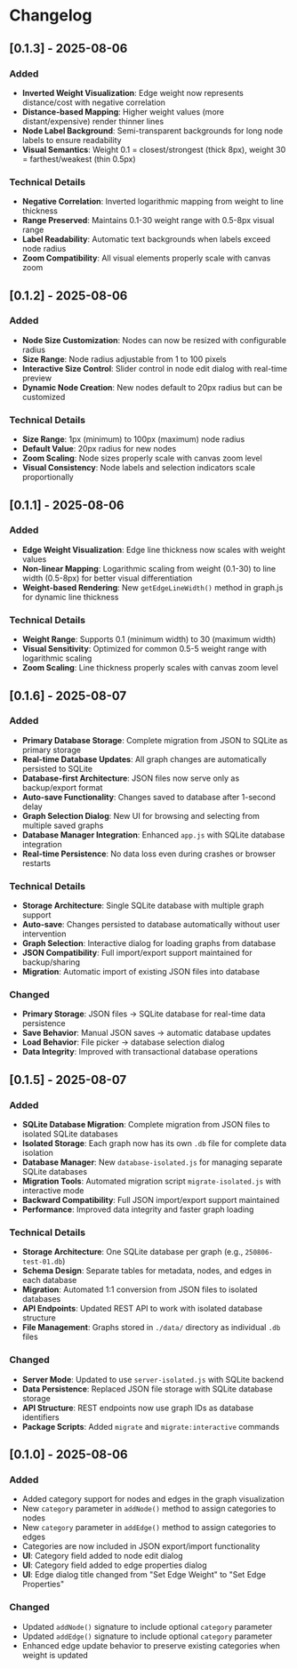 # Changelog

## [0.1.3] - 2025-08-06

### Added
- **Inverted Weight Visualization**: Edge weight now represents distance/cost with negative correlation
- **Distance-based Mapping**: Higher weight values (more distant/expensive) render thinner lines
- **Node Label Background**: Semi-transparent backgrounds for long node labels to ensure readability
- **Visual Semantics**: Weight 0.1 = closest/strongest (thick 8px), weight 30 = farthest/weakest (thin 0.5px)

### Technical Details
- **Negative Correlation**: Inverted logarithmic mapping from weight to line thickness
- **Range Preserved**: Maintains 0.1-30 weight range with 0.5-8px visual range
- **Label Readability**: Automatic text backgrounds when labels exceed node radius
- **Zoom Compatibility**: All visual elements properly scale with canvas zoom

## [0.1.2] - 2025-08-06

### Added
- **Node Size Customization**: Nodes can now be resized with configurable radius
- **Size Range**: Node radius adjustable from 1 to 100 pixels
- **Interactive Size Control**: Slider control in node edit dialog with real-time preview
- **Dynamic Node Creation**: New nodes default to 20px radius but can be customized

### Technical Details
- **Size Range**: 1px (minimum) to 100px (maximum) node radius
- **Default Value**: 20px radius for new nodes
- **Zoom Scaling**: Node sizes properly scale with canvas zoom level
- **Visual Consistency**: Node labels and selection indicators scale proportionally

## [0.1.1] - 2025-08-06

### Added
- **Edge Weight Visualization**: Edge line thickness now scales with weight values
- **Non-linear Mapping**: Logarithmic scaling from weight (0.1-30) to line width (0.5-8px) for better visual differentiation
- **Weight-based Rendering**: New `getEdgeLineWidth()` method in graph.js for dynamic line thickness

### Technical Details
- **Weight Range**: Supports 0.1 (minimum width) to 30 (maximum width)
- **Visual Sensitivity**: Optimized for common 0.5-5 weight range with logarithmic scaling
- **Zoom Scaling**: Line thickness properly scales with canvas zoom level

## [0.1.6] - 2025-08-07

### Added
- **Primary Database Storage**: Complete migration from JSON to SQLite as primary storage
- **Real-time Database Updates**: All graph changes are automatically persisted to SQLite
- **Database-first Architecture**: JSON files now serve only as backup/export format
- **Auto-save Functionality**: Changes saved to database after 1-second delay
- **Graph Selection Dialog**: New UI for browsing and selecting from multiple saved graphs
- **Database Manager Integration**: Enhanced `app.js` with SQLite database integration
- **Real-time Persistence**: No data loss even during crashes or browser restarts

### Technical Details
- **Storage Architecture**: Single SQLite database with multiple graph support
- **Auto-save**: Changes persisted to database automatically without user intervention
- **Graph Selection**: Interactive dialog for loading graphs from database
- **JSON Compatibility**: Full import/export support maintained for backup/sharing
- **Migration**: Automatic import of existing JSON files into database

### Changed
- **Primary Storage**: JSON files → SQLite database for real-time data persistence
- **Save Behavior**: Manual JSON saves → automatic database updates
- **Load Behavior**: File picker → database selection dialog
- **Data Integrity**: Improved with transactional database operations

## [0.1.5] - 2025-08-07

### Added
- **SQLite Database Migration**: Complete migration from JSON files to isolated SQLite databases
- **Isolated Storage**: Each graph now has its own `.db` file for complete data isolation
- **Database Manager**: New `database-isolated.js` for managing separate SQLite databases
- **Migration Tools**: Automated migration script `migrate-isolated.js` with interactive mode
- **Backward Compatibility**: Full JSON import/export support maintained
- **Performance**: Improved data integrity and faster graph loading

### Technical Details
- **Storage Architecture**: One SQLite database per graph (e.g., `250806-test-01.db`)
- **Schema Design**: Separate tables for metadata, nodes, and edges in each database
- **Migration**: Automated 1:1 conversion from JSON files to isolated databases
- **API Endpoints**: Updated REST API to work with isolated database structure
- **File Management**: Graphs stored in `./data/` directory as individual `.db` files

### Changed
- **Server Mode**: Updated to use `server-isolated.js` with SQLite backend
- **Data Persistence**: Replaced JSON file storage with SQLite database storage
- **API Structure**: REST endpoints now use graph IDs as database identifiers
- **Package Scripts**: Added `migrate` and `migrate:interactive` commands

## [0.1.0] - 2025-08-06

### Added
- Added category support for nodes and edges in the graph visualization
- New `category` parameter in `addNode()` method to assign categories to nodes
- New `category` parameter in `addEdge()` method to assign categories to edges
- Categories are now included in JSON export/import functionality
- **UI**: Category field added to node edit dialog
- **UI**: Category field added to edge properties dialog
- **UI**: Edge dialog title changed from "Set Edge Weight" to "Set Edge Properties"

### Changed
- Updated `addNode()` signature to include optional `category` parameter
- Updated `addEdge()` signature to include optional `category` parameter
- Enhanced edge update behavior to preserve existing categories when weight is updated